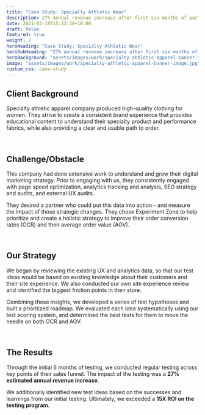 ```yaml
---
title: "Case Study: Specialty Athletic Wear"
description: 27% annual revenue increase after first six months of partnership
date: 2021-03-18T15:22:30+10:00
draft: false
featured: true
weight: 2
heroHeading: "Case Study: Specialty Athletic Wear"
heroSubHeading: "27% annual revenue increase after first six months of partnership"
heroBackground: "assets/images/work/specialty-athletic-apparel-banner-image.jpg"
image: "assets/images/work/specialty-athletic-apparel-banner-image.jpg"
custom_css: case-study
---
```


<script src="assets/js/scripts.js"></script>

## Client Background

Specialty athletic apparel company produced high-quality clothing for women. They strive to create a consistent brand experience that provides educational content to understand their specialty product and performance fabrics, while also providing a clear and usable path to order.

<br>

## Challenge/Obstacle

This company had done extensive work to understand and grow their digital marketing strategy. Prior to engaging with us, they consistently engaged with page speed optimization, analytics tracking and analysis, SEO strategy and audits, and external UX audits.

They desired a partner who could put this data into action - and measure the impact of those strategic changes. They chose Experiment Zone to help prioritize and create a holistic strategy to improve their order conversion rates (OCR) and their average order value (AOV).

<br>

## Our Strategy

We began by reviewing the existing UX and analytics data, so that our test ideas would be based on existing knowledge about their customers and their site experience. We also conducted our own site experience review and identified the biggest friction points in their store.

Combining these insights, we developed a series of test hypotheses and built a prioritized roadmap. We evaluated each idea systematically using our test scoring system, and determined the best tests for them to move the needle on both OCR and AOV.

<br>

## The Results

Through the initial 6 months of testing, we conducted regular testing across key points of their sales funnel. The impact of the testing was a **27% estimated annual revenue increase**.

We additionally identified new test ideas based on the successes and learnings from our initial testing. Ultimately, we exceeded a **15X ROI on the testing program**.
